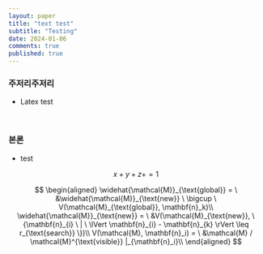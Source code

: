 ```yaml
---
layout: paper
title: "text test"
subtitle: "Testing"
date: 2024-01-06
comments: true
published: true
---
```


### 주저리주저리
+ Latex test

<br>

### 본론
+ test

$$ x + y + z + = 1 $$

$$
\begin{aligned}
\widehat{\mathcal{M}}_{\text{global}} = \ &\widehat{\mathcal{M}}_{\text{new}} \ \bigcup \ V(\mathcal{M}_{\text{global}}, \mathbf{n}_k)\\
\widehat{\mathcal{M}}_{\text{new}} = \ &V(\mathcal{M}_{\text{new}}, \{\mathbf{n}_{i} \ | \ \lVert \mathbf{n}_{i} - \mathbf{n}_{k} \rVert \leq r_{\text{search}} \})\\
V(\mathcal{M}, \mathbf{n}_i) = \ &\mathcal{M} / \mathcal{M}^{\text{visible}} |_{\mathbf{n}_i}\\
\end{aligned}
$$